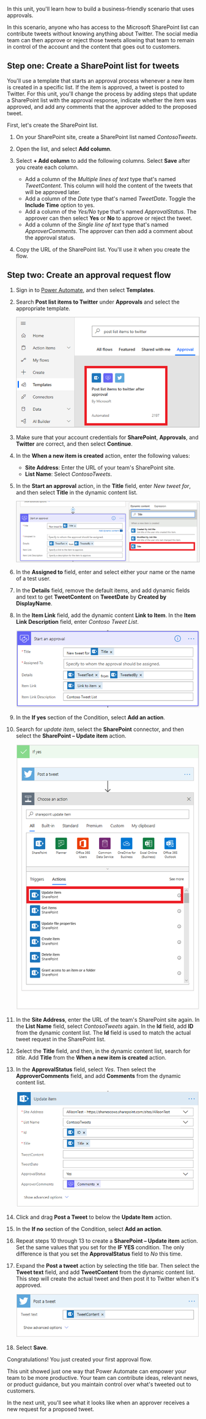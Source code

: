 In this unit, you'll learn how to build a business-friendly scenario that uses approvals.

In this scenario, anyone who has access to the Microsoft SharePoint list can contribute tweets without knowing anything about Twitter. The social media team can then approve or reject those tweets allowing that team to remain in control of the account and the content that goes out to customers.

## Step one: Create a SharePoint list for tweets

You'll use a template that starts an approval process whenever a new item is created in a specific list. If the item is approved, a tweet is posted to Twitter. For this unit, you'll change the process by adding steps that update a SharePoint list with the approval response, indicate whether the item was approved, and add any comments that the approver added to the proposed tweet.

First, let's create the SharePoint list.

1. On your SharePoint site, create a SharePoint list named *ContosoTweets*.

1. Open the list, and select **Add column**.

1. Select **+ Add column** to add the following columns. Select **Save** after you create each column.

    - Add a column of the *Multiple lines of text* type that's named *TweetContent*. This column will hold the content of the tweets that will be approved later.
    - Add a column of the *Date* type that's named *TweetDate*. Toggle the **Include Time** option to yes.
    - Add a column of the *Yes/No* type that's named *ApprovalStatus*. The approver can then select **Yes** or **No** to approve or reject the tweet.
    - Add a column of the *Single line of text* type that's named *ApproverComments*. The approver can then add a comment about the approval status.

1. Copy the URL of the SharePoint list. You'll use it when you create the flow.

## Step two: Create an approval request flow

1. Sign in to [Power Automate](https://ms.flow.microsoft.com/?azure-portal=true), and then select **Templates**.
1. Search **Post list items to Twitter** under **Approvals** and select the appropriate template.

    ![Screenshot of the Templates page on the Approval tab with search results for "Post list items to twitter after approval" highlighted.](../media/create-approval.png)

1. Make sure that your account credentials for **SharePoint**, **Approvals**, and **Twitter** are correct, and then select **Continue**.

1. In the **When a new item is created** action, enter the following values:

    - **Site Address**: Enter the URL of your team's SharePoint site.
    - **List Name**: Select *ContosoTweets*.

1. In the **Start an approval** action, in the **Title** field, enter *New tweet for*, and then select **Title** in the dynamic content list.

    ![Screenshot of the Start an approval action with the text "New tweet for" and the Dynamic content dialog open and Title selected.](../media/tweet-title.png)

1. In the **Assigned to** field, enter and select either your name or the name of a test user.

1. In the **Details** field, remove the default items, and add dynamic fields and text to get **TweetContent** on **TweetDate** by **Created by DisplayName**.

1. In the **Item Link** field, add the dynamic content **Link to Item**. In the **Item Link Description** field, enter *Contoso Tweet List*.

    ![Item Link and Item Link Description fields.](../media/tweet-item-link.png)

1. In the **If yes** section of the Condition, select **Add an action**.

1. Search for *update item*, select the **SharePoint** connector, and then select the **SharePoint – Update item** action.

    ![Screenshot of the If yes condition with the Post a tweet action and the Choose an action search results for SharePoint update item highlighted.](../media/update-item.png)

1. In the **Site Address**, enter the URL of the team's SharePoint site again. In the **List Name** field, select *ContosoTweets* again. In the **Id** field, add **ID** from the dynamic content list. The **Id** field is used to match the actual tweet request in the SharePoint list.

1. Select the **Title** field, and then, in the dynamic content list, search for *title*. Add **Title** from the **When a new item is created** action.

1. In the **ApprovalStatus** field, select *Yes*. Then select the **ApproverComments** field, and add **Comments** from the dynamic content list.

    ![ApprovalStatus and ApproverComments fields.](../media/approver-status.png)

1. Click and drag **Post a Tweet** to below the **Update Item** action.

1. In the **If no** section of the Condition, select **Add an action**.

1. Repeat steps 10 through 13 to create a **SharePoint – Update item** action. Set the same values that you set for the **IF YES** condition. The only difference is that you set the **ApprovalStatus** field to *No* this time.

1. Expand the **Post a tweet** action by selecting the title bar. Then select the **Tweet text** field, and add **TweetContent** from the dynamic content list. This step will create the actual tweet and then post it to Twitter when it's approved.

    ![Screenshot of the completed Post a tweet action.](../media/post-tweet.png)

1. Select **Save**.

Congratulations! You just created your first approval flow.

This unit showed just one way that Power Automate can empower your team to be more productive. Your team can contribute ideas, relevant news, or product guidance, but you maintain control over what's tweeted out to customers.

In the next unit, you'll see what it looks like when an approver receives a new request for a proposed tweet.
